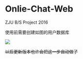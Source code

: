 # Onlie-Chat-Web
ZJU B/S Project 2016

使用前需要创建如图的用户数据库

![](http://obzt3xhd4.bkt.clouddn.com/Online-Chat-Web-SQL.png)

~~以后更新版本也许会把这一步自动做了~~
